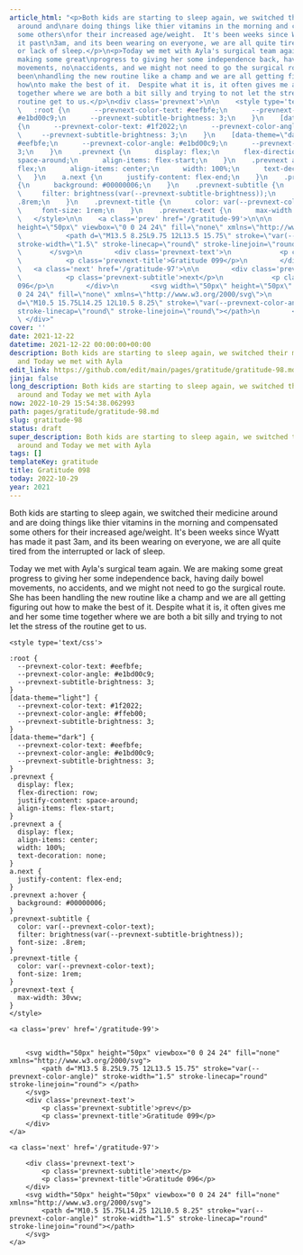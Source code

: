 ```yaml
---
article_html: "<p>Both kids are starting to sleep again, we switched their medicine
  around and\nare doing things like thier vitamins in the morning and compensated
  some others\nfor their increased age/weight.  It's been weeks since Wyatt has made
  it past\n3am, and its been wearing on everyone, we are all quite tired from the\ninterrupted
  or lack of sleep.</p>\n<p>Today we met with Ayla's surgical team again.  We are
  making some great\nprogress to giving her some independence back, having daily bowel
  movements, no\naccidents, and we might not need to go the surgical route.  She has
  been\nhandling the new routine like a champ and we are all getting figuring out
  how\nto make the best of it.  Despite what it is, it often gives me and her some\ntime
  together where we are both a bit silly and trying to not let the stress of\nthe
  routine get to us.</p>\n<div class='prevnext'>\n\n    <style type='text/css'>\n\n
  \   :root {\n      --prevnext-color-text: #eefbfe;\n      --prevnext-color-angle:
  #e1bd00c9;\n      --prevnext-subtitle-brightness: 3;\n    }\n    [data-theme=\"light\"]
  {\n      --prevnext-color-text: #1f2022;\n      --prevnext-color-angle: #ffeb00;\n
  \     --prevnext-subtitle-brightness: 3;\n    }\n    [data-theme=\"dark\"] {\n      --prevnext-color-text:
  #eefbfe;\n      --prevnext-color-angle: #e1bd00c9;\n      --prevnext-subtitle-brightness:
  3;\n    }\n    .prevnext {\n      display: flex;\n      flex-direction: row;\n      justify-content:
  space-around;\n      align-items: flex-start;\n    }\n    .prevnext a {\n      display:
  flex;\n      align-items: center;\n      width: 100%;\n      text-decoration: none;\n
  \   }\n    a.next {\n      justify-content: flex-end;\n    }\n    .prevnext a:hover
  {\n      background: #00000006;\n    }\n    .prevnext-subtitle {\n      color: var(--prevnext-color-text);\n
  \     filter: brightness(var(--prevnext-subtitle-brightness));\n      font-size:
  .8rem;\n    }\n    .prevnext-title {\n      color: var(--prevnext-color-text);\n
  \     font-size: 1rem;\n    }\n    .prevnext-text {\n      max-width: 30vw;\n    }\n
  \   </style>\n\n    <a class='prev' href='/gratitude-99'>\n\n\n        <svg width=\"50px\"
  height=\"50px\" viewbox=\"0 0 24 24\" fill=\"none\" xmlns=\"http://www.w3.org/2000/svg\">\n
  \           <path d=\"M13.5 8.25L9.75 12L13.5 15.75\" stroke=\"var(--prevnext-color-angle)\"
  stroke-width=\"1.5\" stroke-linecap=\"round\" stroke-linejoin=\"round\"> </path>\n
  \       </svg>\n        <div class='prevnext-text'>\n            <p class='prevnext-subtitle'>prev</p>\n
  \           <p class='prevnext-title'>Gratitude 099</p>\n        </div>\n    </a>\n\n
  \   <a class='next' href='/gratitude-97'>\n\n        <div class='prevnext-text'>\n
  \           <p class='prevnext-subtitle'>next</p>\n            <p class='prevnext-title'>Gratitude
  096</p>\n        </div>\n        <svg width=\"50px\" height=\"50px\" viewbox=\"0
  0 24 24\" fill=\"none\" xmlns=\"http://www.w3.org/2000/svg\">\n            <path
  d=\"M10.5 15.75L14.25 12L10.5 8.25\" stroke=\"var(--prevnext-color-angle)\" stroke-width=\"1.5\"
  stroke-linecap=\"round\" stroke-linejoin=\"round\"></path>\n        </svg>\n    </a>\n
  \ </div>"
cover: ''
date: 2021-12-22
datetime: 2021-12-22 00:00:00+00:00
description: Both kids are starting to sleep again, we switched their medicine around
  and Today we met with Ayla
edit_link: https://github.com/edit/main/pages/gratitude/gratitude-98.md
jinja: false
long_description: Both kids are starting to sleep again, we switched their medicine
  around and Today we met with Ayla
now: 2022-10-29 15:54:38.062993
path: pages/gratitude/gratitude-98.md
slug: gratitude-98
status: draft
super_description: Both kids are starting to sleep again, we switched their medicine
  around and Today we met with Ayla
tags: []
templateKey: gratitude
title: Gratitude 098
today: 2022-10-29
year: 2021
---
```


Both kids are starting to sleep again, we switched their medicine around and
are doing things like thier vitamins in the morning and compensated some others
for their increased age/weight.  It's been weeks since Wyatt has made it past
3am, and its been wearing on everyone, we are all quite tired from the
interrupted or lack of sleep.

Today we met with Ayla's surgical team again.  We are making some great
progress to giving her some independence back, having daily bowel movements, no
accidents, and we might not need to go the surgical route.  She has been
handling the new routine like a champ and we are all getting figuring out how
to make the best of it.  Despite what it is, it often gives me and her some
time together where we are both a bit silly and trying to not let the stress of
the routine get to us.
<div class='prevnext'>

    <style type='text/css'>

    :root {
      --prevnext-color-text: #eefbfe;
      --prevnext-color-angle: #e1bd00c9;
      --prevnext-subtitle-brightness: 3;
    }
    [data-theme="light"] {
      --prevnext-color-text: #1f2022;
      --prevnext-color-angle: #ffeb00;
      --prevnext-subtitle-brightness: 3;
    }
    [data-theme="dark"] {
      --prevnext-color-text: #eefbfe;
      --prevnext-color-angle: #e1bd00c9;
      --prevnext-subtitle-brightness: 3;
    }
    .prevnext {
      display: flex;
      flex-direction: row;
      justify-content: space-around;
      align-items: flex-start;
    }
    .prevnext a {
      display: flex;
      align-items: center;
      width: 100%;
      text-decoration: none;
    }
    a.next {
      justify-content: flex-end;
    }
    .prevnext a:hover {
      background: #00000006;
    }
    .prevnext-subtitle {
      color: var(--prevnext-color-text);
      filter: brightness(var(--prevnext-subtitle-brightness));
      font-size: .8rem;
    }
    .prevnext-title {
      color: var(--prevnext-color-text);
      font-size: 1rem;
    }
    .prevnext-text {
      max-width: 30vw;
    }
    </style>
    
    <a class='prev' href='/gratitude-99'>
    

        <svg width="50px" height="50px" viewbox="0 0 24 24" fill="none" xmlns="http://www.w3.org/2000/svg">
            <path d="M13.5 8.25L9.75 12L13.5 15.75" stroke="var(--prevnext-color-angle)" stroke-width="1.5" stroke-linecap="round" stroke-linejoin="round"> </path>
        </svg>
        <div class='prevnext-text'>
            <p class='prevnext-subtitle'>prev</p>
            <p class='prevnext-title'>Gratitude 099</p>
        </div>
    </a>
    
    <a class='next' href='/gratitude-97'>
    
        <div class='prevnext-text'>
            <p class='prevnext-subtitle'>next</p>
            <p class='prevnext-title'>Gratitude 096</p>
        </div>
        <svg width="50px" height="50px" viewbox="0 0 24 24" fill="none" xmlns="http://www.w3.org/2000/svg">
            <path d="M10.5 15.75L14.25 12L10.5 8.25" stroke="var(--prevnext-color-angle)" stroke-width="1.5" stroke-linecap="round" stroke-linejoin="round"></path>
        </svg>
    </a>
  </div>